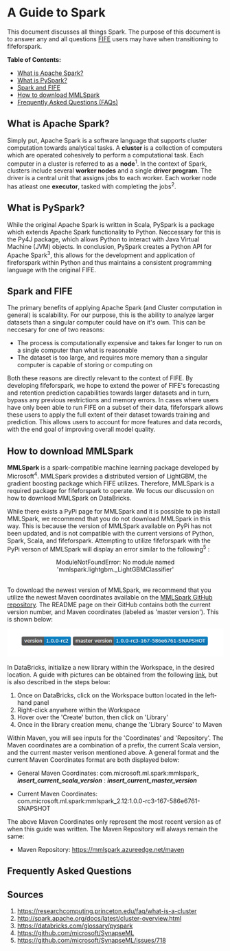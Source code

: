 # A Guide to Spark

This document discusses all things Spark. The purpose of this document is to answer any and all questions [FIFE](https://github.com/IDA-HumanCapital/fife) users may have when transitioning to fifeforspark.



**Table of Contents:**  
* [What is Apache Spark?](#what-is-apache-spark)  
* [What is PySpark?](#what-is-pyspark)  
* [Spark and FIFE](#spark-and-fife)   
* [How to download MMLSpark](#how-to-download-mmlspark) 
* [Frequently Asked Questions (FAQs)](#frequently-asked-questions)  


## What is Apache Spark?
Simply put, Apache Spark is a software language that supports cluster computation towards analytical tasks. A **cluster** is a collection of computers which are operated cohesively to perform a computational task. Each computer in a cluster is referred to as a **node**<sup>1</sup>. In the context of Spark, clusters include several **worker nodes** and a single **driver program**. The driver is a central unit that assigns jobs to each worker. Each worker node has atleast one **executor**, tasked with completing the jobs<sup>2</sup>. 


## What is PySpark?
While the original Apache Spark is written in Scala, PySpark is a package which extends Apache Spark functionality to Python. Neccessary for this is the Py4J package, which allows Python to interact with Java Virtual Machine (JVM) objects. In conclusion, PySpark creates a Python API for Apache Spark<sup>3</sup>, this allows for the development and application of fireforspark within Python and thus maintains a consistent programming language with the original FIFE.

## Spark and FIFE
The primary benefits of applying Apache Spark (and Cluster computation in general) is scalability. For our purpose, this is the ability to analyze larger datasets than a singular computer could have on it's own. This can be neccesary for one of two reasons:   
* The process is computationally expensive and takes far longer to run on a single computer than what is reasonable
* The dataset is too large, and requires more memory than a singular computer is capable of storing or computing on 

Both these reasons are directly relevant to the context of FIFE. By developing fifeforspark, we hope to extend the power of FIFE's forecasting and retention prediction capabilities towards larger datasets and in turn, bypass any previous restrictions and memory errors. In cases where users have only been able to run FIFE on a subset of their data, fifeforspark allows these users to apply the full extent of their dataset towards training and prediction. This allows users to account for more features and data records, with the end goal of improving overall model quality.

## How to download MMLSpark
**MMLSpark** is a spark-compatible machine learning package developed by Microsoft<sup>4</sup>.
MMLSpark provides a distributed version of LightGBM, the gradient boosting package which FIFE utilizes. Therefore, MMLSpark is a required package for fifeforspark to operate. We focus our discussion on how to download MMLSpark on DataBricks.

While there exists a PyPi page for MMLSpark and it is possible to pip install MMLSpark, we recommend that you do not download MMLSpark in this way. This is because the version of MMLSpark available on PyPi has not been updated, and is not compatible with the current versions of Python, Spark, Scala, and fifeforspark. Attempting to utilize fifeforspark with the PyPi verson of MMLSpark will display an error similar to the following<sup>5</sup> :

<center> ModuleNotFoundError: No module named 'mmlspark.lightgbm._LightGBMClassifier' </center>  

<br>

To download the newest version of MMLSpark, we recommend that you utilize the newest Maven coordinates available on the [MMLSpark GitHub repository](https://github.com/microsoft/SynapseML). The README page on their GitHub contains both the current version number, and Maven coordinates (labeled as 'master version'). This is shown below:

![Image](images/MMLSpark_Maven.PNG)

 In DataBricks, initialize a new library within the Workspace, in the desired location. A guide with pictures can be obtained from the following [link](https://docs.microsoft.com/en-us/azure/cognitive-services/big-data/getting-started#azure-databricks), but is also described in the steps below:

1. Once on DataBricks, click on the Workspace button located in the left-hand panel
2. Right-click anywhere within the Workspace
3. Hover over the 'Create' button, then click on 'Library'
4. Once in the library creation menu, change the 'Library Source' to Maven

Within Maven, you will see inputs for the 'Coordinates' and 'Repository'. The Maven coordinates are a combination of a prefix, the current Scala version, and the current master verison mentioned above. A general format and the current Maven Coordinates format are both displayed below:
* General Maven Coordinates: com.microsoft.ml.spark:mmlspark_ _**insert_current_scala_version**_ : _**insert_current_master_version**_

* Current Maven Coordinates: com.microsoft.ml.spark:mmlspark_2.12:1.0.0-rc3-167-586e6761-SNAPSHOT

The above Maven Coordinates only represent the most recent version as of when this guide was written. The Maven Repository will always remain the same:
* Maven Repository: https://mmlspark.azureedge.net/maven 

## Frequently Asked Questions


## Sources
1. https://researchcomputing.princeton.edu/faq/what-is-a-cluster 
2. http://spark.apache.org/docs/latest/cluster-overview.html
3. https://databricks.com/glossary/pyspark
4. https://github.com/microsoft/SynapseML
5. https://github.com/microsoft/SynapseML/issues/718